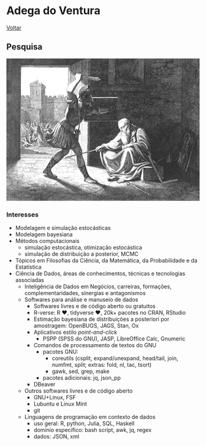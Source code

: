 # Adega do Ventura

[Voltar](README.md)

## Pesquisa

![Soldier, step off my diagram!](img/arquimedes.jpeg)

### Interesses

-   Modelagem e simulação estocásticas
-   Modelagem bayesiana
-   Métodos computacionais
    -   simulação estocástica, otimização estocástica
    -   simulação de distribuição a posterior, MCMC
-   Tópicos em Filosofias da Ciência, da Matemática, da Probabilidade e da Estatística
-   Ciência de Dados, áreas de conhecimentos, técnicas e tecnologias associadas
    -   Inteligência de Dados em Negócios, carreiras, formações, complementaridades, sinergias e antagonismos
    -   Softwares para análise e manuseio de dados
        -   Softwares livres e de código aberto ou gratuitos
        -   R-verse: R ♥, tidyverse ♥, 20k+ pacotes no CRAN, RStudio
        -   Estimação bayesiana de distribuições a posteriori por amostragem: OpenBUGS, JAGS, Stan, Ox
        -   Aplicativos estilo *point-and-click*
            -   PSPP (SPSS do GNU), JASP, LibreOffice Calc, Gnumeric
        -   Comandos de processamento de textos do GNU
            -   pacotes GNU:
                - coreutils (csplit, expand/unexpand, head/tail, join, numfmt, split; extras: fold, nl, tac, tsort)
                -   gawk, sed, grep, make
            -   pacotes adicionais: jq, json_pp
        -   DBeaver
    -   Outros softwares livres e de código aberto
        -   GNU+Linux, FSF
        -   Lubuntu e Linux Mint
        -   git
    -   Linguagens de programação em contexto de dados
        -   uso geral: R, python, Julia, SQL, Haskell
        -   domínio específico: bash script, awk, jq, regex
        -   dados: JSON, xml
